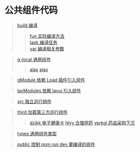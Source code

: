 # 公共组件代码

> [build 编译](./build/)
> > [fun 实际编译方法](./build/fun/)  
> > [task 编译任务](./build/task/)  
> > [var 编译相关参数](./build/var/)

> [g-local 通用组件](./g-lobal/)
> > [ajax](./g-lobal/ajax/)
> > [ajax](./g-lobal/ajax/)

> [gModule 依赖 Load 插件引入组件](./gModules/)

> [layModules 依赖 layui 引入组件](./layModules/)

> [src 独立运行组件](./src/)

> [third 加载第三方运行组件](./third/)
>
> > [dzjkk 电子健康卡](./third/dzjkk/)
> > [hlyy 合理用药](./third/hlyy/)
> > [yprkgl 药品采购下沉](./third/yprkgl/)

> [types 通用组件类型](./types/)

> [public 控制 npm run dev 要编译的组件](./public.ts)
